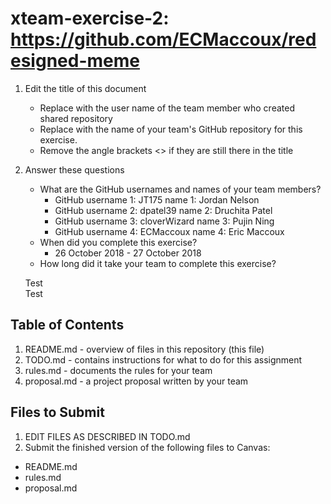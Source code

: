 # xteam-exercise-2: https://github.com/ECMaccoux/redesigned-meme

1. Edit the title of this document
   * Replace <UserName> with the user name of the team member who created shared repository
   * Replace <GitHubRepositoryName> with the name of your team's GitHub repository for this exercise.
   * Remove the angle brackets <> if they are still there in the title

2. Answer these questions
   * What are the GitHub usernames and names of your team members?
       * GitHub username 1: JT175         name 1: Jordan Nelson
       * GitHub username 2: dpatel39      name 2: Druchita Patel
       * GitHub username 3: cloverWizard  name 3: Pujin Ning
       * GitHub username 4: ECMaccoux     name 4: Eric Maccoux
   * When did you complete this exercise? 
       * 26 October 2018 - 27 October 2018
   * How long did it take your team to complete this exercise? 
   
   Test  
   Test

## Table of Contents

1. README.md - overview of files in this repository (this file)
2. TODO.md - contains instructions for what to do for this assignment
3. rules.md - documents the rules for your team
4. proposal.md - a project proposal written by your team

## Files to Submit

1. EDIT FILES AS DESCRIBED IN TODO.md
2. Submit the finished version of the following files to Canvas:

* README.md
* rules.md
* proposal.md
